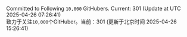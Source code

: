 Committed to Following `10,000` GitHubers. Current: <!-- FOLLOWING_COUNT -->301<!-- FOLLOWING_COUNT --> (Update at UTC <!-- LAST_UPDATED -->2025-04-26 07:26:41<!-- LAST_UPDATED -->)<br>
致力于关注`10,000`个GitHuber。当前：<!-- FOLLOWING_COUNT -->301<!-- FOLLOWING_COUNT --> (更新于北京时间 <!-- LAST_UPDATED_CST -->2025-04-26 15:26:41<!-- LAST_UPDATED_CST -->)
